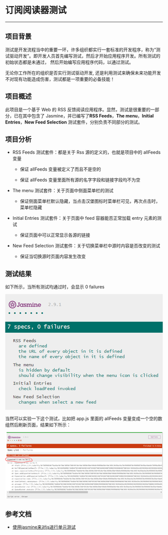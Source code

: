 ﻿# 订阅阅读器测试
---

## 项目背景

测试是开发流程当中的重要一环，许多组织都实行一套标准的开发程序，称为“测试驱动开发”。即开发人员首先编写测试，然后才开始应用程序开发。所有测试的初始状态都是未通过， 然后开始编写应用程序代码，以通过测试。

无论你工作所在的组织是否实行测试驱动开发,  还是利用测试来确保未来功能开发 不对现有功能造成伤害，测试都是一项重要的必备技能！

## 项目概述

此项目是一个基于 Web 的 RSS 反馈阅读应用程序。显然，测试是很重要的一部分，已在其中包含了 Jasmine，并已编写了**RSS Feeds**，**The menu**，**Initial Entries**，**New Feed Selection** 测试套件，分别负责不同部分的测试。

## 项目分析

* RSS Feeds 测试套件：都是关于 Rss 源的定义的，也就是项目中的 allFeeds 变量

    * 保证 allFeeds 变量被定义了而且不是空的

    * 保证 allFeeds 变量里面所有源的名字字段和链接字段均不为空
    
* The menu 测试套件：关于页面中侧面菜单栏的测试

    * 保证侧面菜单栏默认隐藏，当点击汉堡图标时菜单栏可见，再次点击时，菜单栏隐藏
    
* Initial Entries 测试套件：关于页面中 feed 容器能否正常加载 entry 元素的测试

    * 保证页面中可以正常显示各源的链接
    
* New Feed Selection 测试套件：关于切换菜单栏中源时内容是否改变的测试

    * 保证当切换源时页面内容发生改变

## 测试结果

如下所示，当所有测试均通过时，会显示 0 failures

![测试结果](https://raw.githubusercontent.com/ShiHaiou/Udacity-FeedReaderTesting/master/images/test_result.PNG)

当然可以实验一下这个测试，比如把 app.js 里面的 allFeeds 变量变成一个空的数组然后刷新页面，结果如下所示：

![测试addFeeds](https://raw.githubusercontent.com/ShiHaiou/Udacity-FeedReaderTesting/master/images/test_addFeeds.PNG)

## 参考文档

* [使用jasmine来对js进行单元测试](https://www.cnblogs.com/kbqncf/p/3795155.html)

